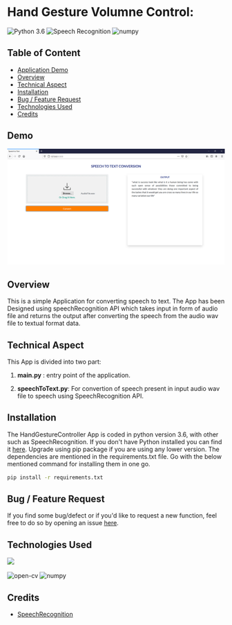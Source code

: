 # Hand Gesture Volumne Control:
![Python 3.6](https://img.shields.io/badge/Python-v3.6-green) ![Speech Recognition](https://img.shields.io/badge/speech%20recognition-3.8.1-yellow) ![numpy](https://img.shields.io/badge/numpy-1.20-blue) 


## Table of Content
  * [Application Demo](#Application-demo)
  * [Overview](#overview)
  * [Technical Aspect](#technical-aspect)
  * [Installation](#installation)
  * [Bug / Feature Request](#bug---feature-request)
  * [Technologies Used](#technologies-used)
  * [Credits](#credits)


## Demo
![IMAGE](Demo_image.png)


## Overview
This is a simple Application for converting speech to text. The App has been Designed using speechRecognition API which takes input in form of audio file and returns the output after converting the speech from the audio wav file to textual format data.


## Technical Aspect
This App is divided into two part:
1. __main.py__ : entry point of the application.


3. __speechToText.py__: For convertion of speech present in input audio wav file to speech using SpeechRecognition API.

## Installation
The HandGestureController App is coded in python version 3.6, with other such as SpeechRecognition. If you don't have Python installed you can find it [here](https://www.python.org/downloads/). Upgrade using pip package if you are using any lower version. The dependencies are mentioned in the requirements.txt file. Go with the below mentioned command for installing them in one go.
```bash
pip install -r requirements.txt
```

## Bug / Feature Request

If you find some bug/defect or if you'd like to request a new function, feel free to do so by opening an issue [here](https://github.com/RajeshKGangwar/SpeechToTextConversion/issues).

## Technologies Used

![](https://forthebadge.com/images/badges/made-with-python.svg)

<p align="left"> <a href="https://www.w3schools.com/css/" target="_blank"></a> <img src="https://www.vectorlogo.zone/logos/opencv/opencv-ar21.svg" alt="open-cv" width="150" height="150"/> <img src="https://www.vectorlogo.zone/logos/numpy/numpy-ar21.svg" alt="numpy" width="150" height="150"/>


## Credits
- [SpeechRecognition](https://pypi.org/project/SpeechRecognition/) 
